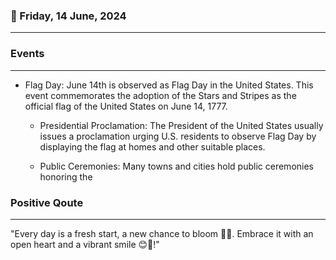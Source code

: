 ### 📅 Friday, 14 June, 2024
------
### Events
------
- Flag Day: June 14th is observed as Flag Day in the United States. This event commemorates the adoption of the Stars and Stripes as the official flag of the United States on June 14, 1777.
  
  - Presidential Proclamation: The President of the United States usually issues a proclamation urging U.S. residents to observe Flag Day by displaying the flag at homes and other suitable places.

  - Public Ceremonies: Many towns and cities hold public ceremonies honoring the
### Positive Qoute
------
"Every day is a fresh start, a new chance to bloom 🌱🌸. Embrace it with an open heart and a vibrant smile 😊🌈!"
